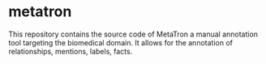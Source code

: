 # metatron
This repository contains the source code of MetaTron a manual annotation tool targeting the biomedical domain. It allows for the annotation of relationships, mentions, labels, facts.
